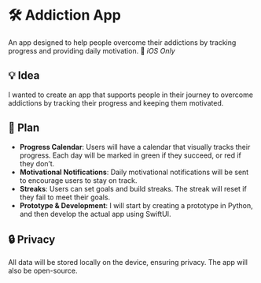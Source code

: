 # 🛠️ Addiction App

An app designed to help people overcome their addictions by tracking progress and providing daily motivation. 📱 *iOS Only*

## 💡 Idea

I wanted to create an app that supports people in their journey to overcome addictions by tracking their progress and keeping them motivated.

## 📝 Plan

- **Progress Calendar**: Users will have a calendar that visually tracks their progress. Each day will be marked in green if they succeed, or red if they don’t.
- **Motivational Notifications**: Daily motivational notifications will be sent to encourage users to stay on track.
- **Streaks**: Users can set goals and build streaks. The streak will reset if they fail to meet their goals.
- **Prototype & Development**: I will start by creating a prototype in Python, and then develop the actual app using SwiftUI.

## 🔒 Privacy

All data will be stored locally on the device, ensuring privacy. The app will also be open-source.